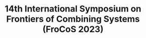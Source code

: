 ---
title: '14th International Symposium on Frontiers of Combining Systems (FroCoS 2023)' 
collection: review
category: review
excerpt: ''
---